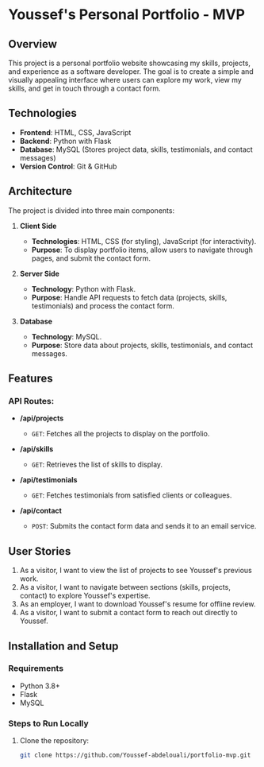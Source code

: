 # Youssef's Personal Portfolio - MVP

## Overview
This project is a personal portfolio website showcasing my skills, projects, and experience as a software developer. The goal is to create a simple and visually appealing interface where users can explore my work, view my skills, and get in touch through a contact form.

## Technologies
- **Frontend**: HTML, CSS, JavaScript
- **Backend**: Python with Flask
- **Database**: MySQL (Stores project data, skills, testimonials, and contact messages)
- **Version Control**: Git & GitHub

## Architecture
The project is divided into three main components:

1. **Client Side**
   - **Technologies**: HTML, CSS (for styling), JavaScript (for interactivity).
   - **Purpose**: To display portfolio items, allow users to navigate through pages, and submit the contact form.

2. **Server Side**
   - **Technology**: Python with Flask.
   - **Purpose**: Handle API requests to fetch data (projects, skills, testimonials) and process the contact form.

3. **Database**
   - **Technology**: MySQL.
   - **Purpose**: Store data about projects, skills, testimonials, and contact messages.

## Features

### API Routes:
- **/api/projects**
  - `GET`: Fetches all the projects to display on the portfolio.
  
- **/api/skills**
  - `GET`: Retrieves the list of skills to display.

- **/api/testimonials**
  - `GET`: Fetches testimonials from satisfied clients or colleagues.

- **/api/contact**
  - `POST`: Submits the contact form data and sends it to an email service.

## User Stories
1. As a visitor, I want to view the list of projects to see Youssef's previous work.
2. As a visitor, I want to navigate between sections (skills, projects, contact) to explore Youssef's expertise.
3. As an employer, I want to download Youssef's resume for offline review.
4. As a visitor, I want to submit a contact form to reach out directly to Youssef.

## Installation and Setup

### Requirements
- Python 3.8+
- Flask
- MySQL

### Steps to Run Locally
1. Clone the repository:
   ```bash
   git clone https://github.com/Youssef-abdelouali/portfolio-mvp.git
